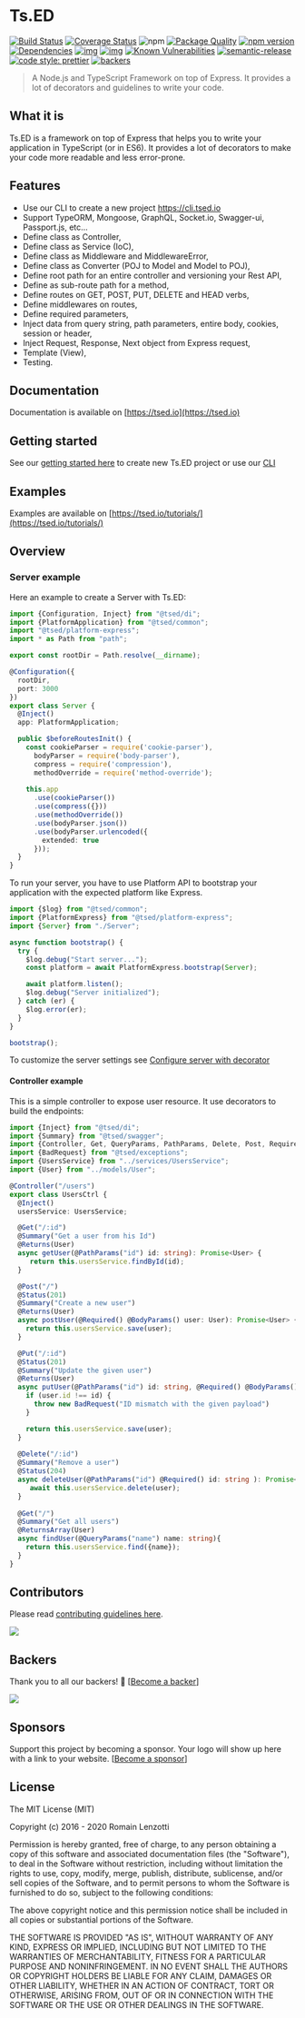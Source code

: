 # Ts.ED

[![Build Status](https://travis-ci.org/TypedProject/tsed.svg?branch=master)](https://travis-ci.org/TypedProject/tsed)
[![Coverage Status](https://coveralls.io/repos/github/TypedProject/tsed/badge.svg?branch=production)](https://coveralls.io/github/TypedProject/tsed?branch=production)
![npm](https://img.shields.io/npm/dm/@tsed/common.svg)
[![Package Quality](https://npm.packagequality.com/badge/@tsed/common.png)](https://packagequality.com/#?package=@tsed/common)
[![npm version](https://badge.fury.io/js/%40tsed%2Fcommon.svg)](https://badge.fury.io/js/%40tsed%2Fcommon)
[![Dependencies](https://david-dm.org/TypedProject/tsed.svg)](https://david-dm.org/TypedProject/tsed#info=dependencies)
[![img](https://david-dm.org/TypedProject/tsed/dev-status.svg)](https://david-dm.org/TypedProject/tsed/#info=devDependencies)
[![img](https://david-dm.org/TypedProject/tsed/peer-status.svg)](https://david-dm.org/TypedProject/tsed/#info=peerDependenciess)
[![Known Vulnerabilities](https://snyk.io/test/github/TypedProject/tsed/badge.svg)](https://snyk.io/test/github/TypedProject/tsed)
[![semantic-release](https://img.shields.io/badge/%20%20%F0%9F%93%A6%F0%9F%9A%80-semantic--release-e10079.svg)](https://github.com/semantic-release/semantic-release)
[![code style: prettier](https://img.shields.io/badge/code_style-prettier-ff69b4.svg?style=flat-square)](https://github.com/prettier/prettier)
[![backers](https://opencollective.com/tsed/tiers/backer/badge.svg?label=backer&color=brightgreen)](https://opencollective.com/tsed/tiers/backer/badge.svg?label=backer&color=brightgreen)

> A Node.js and TypeScript Framework on top of Express. It provides a lot of decorators and guidelines to write your code.

## What it is

Ts.ED is a framework on top of Express that helps you to write your application in TypeScript (or in ES6). It provides a lot of decorators 
to make your code more readable and less error-prone.

## Features

* Use our CLI to create a new project https://cli.tsed.io
* Support TypeORM, Mongoose, GraphQL, Socket.io, Swagger-ui, Passport.js, etc...
* Define class as Controller,
* Define class as Service (IoC),
* Define class as Middleware and MiddlewareError,
* Define class as Converter (POJ to Model and Model to POJ),
* Define root path for an entire controller and versioning your Rest API,
* Define as sub-route path for a method,
* Define routes on GET, POST, PUT, DELETE and HEAD verbs,
* Define middlewares on routes,
* Define required parameters,
* Inject data from query string, path parameters, entire body, cookies, session or header,
* Inject Request, Response, Next object from Express request,
* Template (View),
* Testing.

## Documentation

Documentation is available on [https://tsed.io](https://tsed.io)

## Getting started 

See our [getting started here](https://tsed.io/getting-started.html) to create new Ts.ED project or use
our [CLI](https://cli.tsed.io)

## Examples

Examples are available on [https://tsed.io/tutorials/](https://tsed.io/tutorials/)


## Overview
### Server example

Here an example to create a Server with Ts.ED:

```typescript
import {Configuration, Inject} from "@tsed/di";
import {PlatformApplication} from "@tsed/common";
import "@tsed/platform-express";
import * as Path from "path";                              

export const rootDir = Path.resolve(__dirname);

@Configuration({
  rootDir,
  port: 3000
})
export class Server {
  @Inject()
  app: PlatformApplication;

  public $beforeRoutesInit() {
    const cookieParser = require('cookie-parser'),
      bodyParser = require('body-parser'),
      compress = require('compression'),
      methodOverride = require('method-override');
 
    this.app
      .use(cookieParser())
      .use(compress({}))
      .use(methodOverride())
      .use(bodyParser.json())
      .use(bodyParser.urlencoded({
        extended: true
      }));
  }   
}
```

To run your server, you have to use Platform API to bootstrap your application with the expected 
platform like Express.

```typescript
import {$log} from "@tsed/common";
import {PlatformExpress} from "@tsed/platform-express";
import {Server} from "./Server";

async function bootstrap() {
  try {
    $log.debug("Start server...");
    const platform = await PlatformExpress.bootstrap(Server);

    await platform.listen();
    $log.debug("Server initialized");
  } catch (er) {
    $log.error(er);
  }
}

bootstrap();
```

To customize the server settings see [Configure server with decorator](https://tsed.io/configuration.html)

#### Controller example

This is a simple controller to expose user resource. It use decorators to build the endpoints:

```typescript
import {Inject} from "@tsed/di";
import {Summary} from "@tsed/swagger";
import {Controller, Get, QueryParams, PathParams, Delete, Post, Required, BodyParams, Status, Put, Returns, ReturnsArray} from "@tsed/common";
import {BadRequest} from "@tsed/exceptions";
import {UsersService} from "../services/UsersService";
import {User} from "../models/User"; 

@Controller("/users")
export class UsersCtrl {
  @Inject()
  usersService: UsersService;

  @Get("/:id")
  @Summary("Get a user from his Id")
  @Returns(User)
  async getUser(@PathParams("id") id: string): Promise<User> {
     return this.usersService.findById(id);
  }

  @Post("/")
  @Status(201)
  @Summary("Create a new user")
  @Returns(User)
  async postUser(@Required() @BodyParams() user: User): Promise<User> {
    return this.usersService.save(user);
  }

  @Put("/:id")
  @Status(201)
  @Summary("Update the given user")
  @Returns(User)
  async putUser(@PathParams("id") id: string, @Required() @BodyParams() user: User): Promise<User> {
    if (user.id !== id) {
      throw new BadRequest("ID mismatch with the given payload")
    }

    return this.usersService.save(user);
  }
  
  @Delete("/:id")
  @Summary("Remove a user")
  @Status(204)
  async deleteUser(@PathParams("id") @Required() id: string ): Promise<User> {
     await this.usersService.delete(user);
  }
  
  @Get("/")
  @Summary("Get all users")
  @ReturnsArray(User)
  async findUser(@QueryParams("name") name: string){
    return this.usersService.find({name});
  }
}
```

## Contributors
Please read [contributing guidelines here](./CONTRIBUTING.md).

<a href="https://github.com/TypedProject/tsed/graphs/contributors"><img src="https://opencollective.com/tsed/contributors.svg?width=890" /></a>


## Backers

Thank you to all our backers! 🙏 [[Become a backer](https://opencollective.com/tsed#backer)]

<a href="https://opencollective.com/tsed#backers" target="_blank"><img src="https://opencollective.com/tsed/tiers/backer.svg?width=890"></a>


## Sponsors

Support this project by becoming a sponsor. Your logo will show up here with a link to your website. [[Become a sponsor](https://opencollective.com/tsed#sponsor)]

## License

The MIT License (MIT)

Copyright (c) 2016 - 2020 Romain Lenzotti

Permission is hereby granted, free of charge, to any person obtaining a copy of this software and associated documentation files (the "Software"), to deal in the Software without restriction, including without limitation the rights to use, copy, modify, merge, publish, distribute, sublicense, and/or sell copies of the Software, and to permit persons to whom the Software is furnished to do so, subject to the following conditions:

The above copyright notice and this permission notice shall be included in all copies or substantial portions of the Software.

THE SOFTWARE IS PROVIDED "AS IS", WITHOUT WARRANTY OF ANY KIND, EXPRESS OR IMPLIED, INCLUDING BUT NOT LIMITED TO THE WARRANTIES OF MERCHANTABILITY, FITNESS FOR A PARTICULAR PURPOSE AND NONINFRINGEMENT. IN NO EVENT SHALL THE AUTHORS OR COPYRIGHT HOLDERS BE LIABLE FOR ANY CLAIM, DAMAGES OR OTHER LIABILITY, WHETHER IN AN ACTION OF CONTRACT, TORT OR OTHERWISE, ARISING FROM, OUT OF OR IN CONNECTION WITH THE SOFTWARE OR THE USE OR OTHER DEALINGS IN THE SOFTWARE.

[travis]: https://travis-ci.org/

